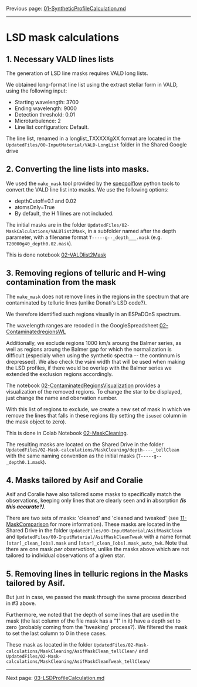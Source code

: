 

Previous page: [01-SyntheticProfileCalculation.md](https://github.com/veropetit/BeStarsMiMeS/blob/master/01-SyntheticProfileCalculation.md)

---

# LSD mask calculations


## 1. Necessary VALD lines lists

The generation of LSD line masks requires VALD long lists. 

We obtained long-format line list using the extract stellar form in VALD, using the following input:

* Starting wavelength: 3700
* Ending wavelength: 9000
* Detection threshold: 0.01
* Microturbulence: 2
* Line list configuration: Default. 

The line list, renamed in a longlist_TXXXXXgXX format are located in the `UpdatedFiles/00-InputMaterial/VALD-LongList` folder in the Shared Google drive

## 2. Converting the line lists into masks. 

We used the `make_mask` tool provided by the [specpolflow](https://github.com/folsomcp/specpolFlow) python tools to convert the VALD line list into masks. We use the following options:

* depthCutoff=0.1 and 0.02
* atomsOnly=True
* By default, the H 1 lines are not included. 

The initial masks are in the folder `UpdatedFiles/02-MaskCalculations/VALDlist2Mask`, in a subfolder named after the depth parameter, with a filename format `T-----g--_depth___.mask` (e.g. `T20000g40_depth0.02.mask`).

This is done notebook [02-VALDlist2Mask](https://github.com/veropetit/BeStarsMiMeS/blob/master/02-Mask-calculations/02-VALDlist2mask.ipynb)

## 3. Removing regions of telluric and H-wing contamination from the mask

The `make_mask` does not remove lines in the regions in the spectrum that are contaminated by telluric lines (unlike Donati's LSD code?). 

We therefore identified such regions visually in an ESPaDOnS spectrum. 

The wavelength ranges are recoded in the GoogleSpreadsheet [02-ContaminatedregionsWL](https://docs.google.com/spreadsheets/d/19lS0Xg-2ZUs0ps8jZ-JM3pR1YIuC_lWvRMpFAM5VUYI/edit#gid=0)

Additionally, we exclude regions 1000 km/s aroung the Balmer series, as well as regions aroung the Balmer gap for which the normalization is difficult (especialy when using the synthetic spectra -- the continnum is drepressed). We also check the vsini width that will be used when making the LSD profiles, if there would be overlap with the Balmer series we extended the exclusion regions accordingly.

The notebook [02-ContaminatedRegionsVisualization](https://github.com/veropetit/BeStarsMiMeS/blob/master/02-Mask-calculations/02-ContaminatedRegionsVisualization.ipynb) provides a visualization of the removed regions. To change the star to be displayed, just change the name and obervation number. 


With this list of regions to exclude, we create a new set of mask in which we remove the lines that falls in these regions (by setting the `isused` column in the mask object to zero). 

This is done in Colab Notebook [02-MaskCleaning](https://github.com/veropetit/BeStarsMiMeS/blob/master/02-Mask-calculations/02-MaskCleaning.ipynb).

The resulting masks are located on the Shared Drive in the folder `UpdatedFiles/02-Mask-calculations/MaskCleaning/depth----_tellClean` with the same naming convention as the initial masks (`T-----g--_depth0.1.mask`). 

## 4. Masks tailored by Asif and Coralie


Asif and Coralie have also tailored some masks to specifically match the observations, keeping only lines that are clearly seen and in absorption ***(is this accurate?)***.

There are two sets of masks: 'cleaned' and 'cleaned and tweaked' (see [11-MaskComparison](https://github.com/veropetit/BeStarsMiMeS/blob/master/11-MaskComparison.md) for more information).
These masks are located in the Shared Drive in the folder `UpdatedFiles/00-InputMaterial/AsifMaskClean` and `UpdatedFiles/00-InputMaterial/AsifMaskCleanTweak`  with a name format `[star]_clean_[obs].mask` and `[star]_clean_[obs].mask_auto_twk`. Note that there are one mask *per observations*, unlike the masks above which are not tailored to individual observations of a given star. 


## 5. Removing lines in telluric regions in the Masks tailored by Asif. 



But just in case, we passed the mask through the same process described in #3 above. 

Furthermore, we noted that the depth of some lines that are used in the mask (the last column of the file mask has a "1" in it) have a depth set to zero (probably coming from the 'tweaking' process?). 
We filtered the mask to set the last column to 0 in these cases. 

These mask as located in the folder `UpdatedFiles/02-Mask-calculations/MaskCleaning/AsifMaskClean_tellClean/` and `UpdatedFiles/02-Mask-calculations/MaskCleaning/AsifMaskCleanTweak_tellClean/` 
 
---
Next page: [03-LSDProfileCalculation.md](https://github.com/veropetit/BeStarsMiMeS/blob/master/03-LSDProfileCalculation.md)


